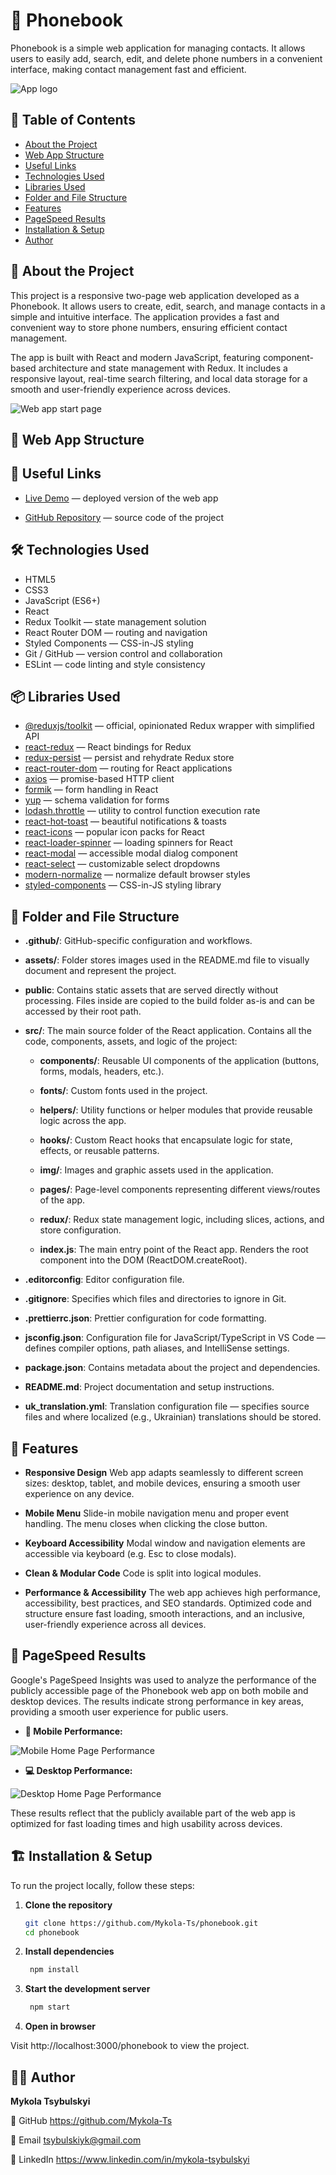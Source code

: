 # 📔 Phonebook

Phonebook is a simple web application for managing contacts. It allows users to
easily add, search, edit, and delete phone numbers in a convenient interface,
making contact management fast and efficient.

![App logo](./assets/logo.jpg)

## 📑 Table of Contents

- [About the Project](#-about-the-project)
- [Web App Structure](#-web-app-structure)
- [Useful Links](#-useful-links)
- [Technologies Used](#-technologies-used)
- [Libraries Used](#-libraries-used)
- [Folder and File Structure](#-folder-and-file-structure)
- [Features](#-features)
- [PageSpeed Results](#-pagespeed-results)
- [Installation & Setup](#-installation--setup)
- [Author](#-author)

## 📝 About the Project

This project is a responsive two-page web application developed as a Phonebook.
It allows users to create, edit, search, and manage contacts in a simple and
intuitive interface. The application provides a fast and convenient way to store
phone numbers, ensuring efficient contact management.

The app is built with React and modern JavaScript, featuring component-based
architecture and state management with Redux. It includes a responsive layout,
real-time search filtering, and local data storage for a smooth and
user-friendly experience across devices.

![Web app start page](./assets/phonebook.jpg)

## 🧩 Web App Structure

## 🔗 Useful Links

- [Live Demo](https://mykola-ts.github.io/phonebook/) — deployed version of the
  web app

- [GitHub Repository](https://github.com/Mykola-Ts/phonebook) — source code of
  the project

## 🛠 Technologies Used

- HTML5
- CSS3
- JavaScript (ES6+)
- React
- Redux Toolkit — state management solution
- React Router DOM — routing and navigation
- Styled Components — CSS-in-JS styling
- Git / GitHub — version control and collaboration
- ESLint — code linting and style consistency

## 📦 Libraries Used

- [@reduxjs/toolkit](https://redux-toolkit.js.org/) — official, opinionated
  Redux wrapper with simplified API
- [react-redux](https://react-redux.js.org/) — React bindings for Redux
- [redux-persist](https://www.npmjs.com/package/redux-persist) — persist and
  rehydrate Redux store
- [react-router-dom](https://reactrouter.com/) — routing for React applications
- [axios](https://axios-http.com/) — promise-based HTTP client
- [formik](https://formik.org/) — form handling in React
- [yup](http://npmjs.com/package/yup) — schema validation for forms
- [lodash.throttle](https://lodash.com/docs/4.17.15#throttle) — utility to
  control function execution rate
- [react-hot-toast](https://react-hot-toast.com/) — beautiful notifications &
  toasts
- [react-icons](https://react-icons.github.io/react-icons/) — popular icon packs
  for React
- [react-loader-spinner](https://www.npmjs.com/package/react-loader-spinner) —
  loading spinners for React
- [react-modal](https://www.npmjs.com/package/react-modal) — accessible modal
  dialog component
- [react-select](https://react-select.com/home) — customizable select dropdowns
- [modern-normalize](https://github.com/sindresorhus/modern-normalize) —
  normalize default browser styles
- [styled-components](https://styled-components.com/) — CSS-in-JS styling
  library

## 📁 Folder and File Structure

- **.github/**: GitHub-specific configuration and workflows.

- **assets/**: Folder stores images used in the README.md file to visually
  document and represent the project.

- **public**: Contains static assets that are served directly without
  processing. Files inside are copied to the build folder as-is and can be
  accessed by their root path.

- **src/**: The main source folder of the React application. Contains all the
  code, components, assets, and logic of the project:

  - **components/**: Reusable UI components of the application (buttons, forms,
    modals, headers, etc.).

  - **fonts/**: Custom fonts used in the project.

  - **helpers/**: Utility functions or helper modules that provide reusable
    logic across the app.

  - **hooks/**: Custom React hooks that encapsulate logic for state, effects, or
    reusable patterns.

  - **img/**: Images and graphic assets used in the application.

  - **pages/**: Page-level components representing different views/routes of the
    app.

  - **redux/**: Redux state management logic, including slices, actions, and
    store configuration.

  - **index.js**: The main entry point of the React app. Renders the root
    component into the DOM (ReactDOM.createRoot).

- **.editorconfig**: Editor configuration file.

- **.gitignore**: Specifies which files and directories to ignore in Git.

- **.prettierrc.json**: Prettier configuration for code formatting.

- **jsconfig.json**: Configuration file for JavaScript/TypeScript in VS Code —
  defines compiler options, path aliases, and IntelliSense settings.

- **package.json**: Contains metadata about the project and dependencies.

- **README.md**: Project documentation and setup instructions.

- **uk_translation.yml**: Translation configuration file — specifies source
  files and where localized (e.g., Ukrainian) translations should be stored.

## 🎯 Features

- **Responsive Design** Web app adapts seamlessly to different screen sizes:
  desktop, tablet, and mobile devices, ensuring a smooth user experience on any
  device.

- **Mobile Menu** Slide-in mobile navigation menu and proper event handling. The
  menu closes when clicking the close button.

- **Keyboard Accessibility** Modal window and navigation elements are accessible
  via keyboard (e.g. Esc to close modals).

- **Clean & Modular Code** Code is split into logical modules.

- **Performance & Accessibility** The web app achieves high performance,
  accessibility, best practices, and SEO standards. Optimized code and structure
  ensure fast loading, smooth interactions, and an inclusive, user-friendly
  experience across all devices.

## 🚀 PageSpeed Results

Google's PageSpeed Insights was used to analyze the performance of the publicly
accessible page of the Phonebook web app on both mobile and desktop devices. The
results indicate strong performance in key areas, providing a smooth user
experience for public users.

- **📱 Mobile Performance:**

![Mobile Home Page Performance](./assets/page-speed-mobile.jpg)

- **💻 Desktop Performance:**

![Desktop Home Page Performance](./assets/page-speed-desktop.jpg)

These results reflect that the publicly available part of the web app is
optimized for fast loading times and high usability across devices.

## 🏗 Installation & Setup

To run the project locally, follow these steps:

1. **Clone the repository**

   ```bash
   git clone https://github.com/Mykola-Ts/phonebook.git
   cd phonebook
   ```

2. **Install dependencies**

   ```bash
    npm install
   ```

3. **Start the development server**

   ```bash
    npm start
   ```

4. **Open in browser**

Visit http://localhost:3000/phonebook to view the project.

## 👨‍💻 Author

**Mykola Tsybulskyi**

🔗 GitHub https://github.com/Mykola-Ts

🔗 Email tsybulskiyk@gmail.com

🔗 LinkedIn https://www.linkedin.com/in/mykola-tsybulskyi
